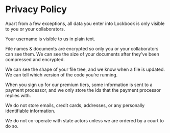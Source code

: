 # Privacy Policy

Apart from a few exceptions, all data you enter into Lockbook is only visible to you or your collaborators.

Your username is visible to us in plain text.

File names & documents are encrypted so only you or your collaborators can see them. We can see the size of your documents after they’ve been compressed and encrypted.

We can see the shape of your file tree, and we know when a file is updated. We can tell which version of the code you’re running.

When you sign up for our premium tiers, some information is sent to a payment processor, and we only store the ids that the payment processor replies with.

We do not store emails, credit cards, addresses, or any personally identifiable information.

We do not co-operate with state actors unless we are ordered by a court to do so.
